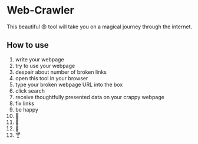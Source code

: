 # Web-Crawler

This beautiful :heart_eyes: tool will take you on a magical journey through the internet.

## How to use

1. write your webpage
2. try to use your webpage
3. despair about number of broken links
4. open this tool in your browser
5. type your broken webpage URL into the box
6. click search
7. receive thoughtfully presented data on your crappy webpage
8. fix links
9. be happy
10. :beer:
11. :beer:
12. :tropical_drink:
13. :cocktail:

